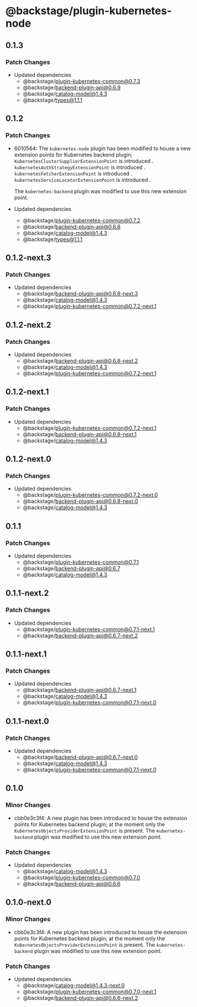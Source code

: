 # @backstage/plugin-kubernetes-node

## 0.1.3

### Patch Changes

- Updated dependencies
  - @backstage/plugin-kubernetes-common@0.7.3
  - @backstage/backend-plugin-api@0.6.9
  - @backstage/catalog-model@1.4.3
  - @backstage/types@1.1.1

## 0.1.2

### Patch Changes

- 6010564: The `kubernetes-node` plugin has been modified to house a new extension points for Kubernetes backend plugin;
  `KubernetesClusterSupplierExtensionPoint` is introduced .
  `kubernetesAuthStrategyExtensionPoint` is introduced .
  `kubernetesFetcherExtensionPoint` is introduced .
  `kubernetesServiceLocatorExtensionPoint` is introduced .

  The `kubernetes-backend` plugin was modified to use this new extension point.

- Updated dependencies
  - @backstage/plugin-kubernetes-common@0.7.2
  - @backstage/backend-plugin-api@0.6.8
  - @backstage/catalog-model@1.4.3
  - @backstage/types@1.1.1

## 0.1.2-next.3

### Patch Changes

- Updated dependencies
  - @backstage/backend-plugin-api@0.6.8-next.3
  - @backstage/catalog-model@1.4.3
  - @backstage/plugin-kubernetes-common@0.7.2-next.1

## 0.1.2-next.2

### Patch Changes

- Updated dependencies
  - @backstage/backend-plugin-api@0.6.8-next.2
  - @backstage/catalog-model@1.4.3
  - @backstage/plugin-kubernetes-common@0.7.2-next.1

## 0.1.2-next.1

### Patch Changes

- Updated dependencies
  - @backstage/plugin-kubernetes-common@0.7.2-next.1
  - @backstage/backend-plugin-api@0.6.8-next.1
  - @backstage/catalog-model@1.4.3

## 0.1.2-next.0

### Patch Changes

- Updated dependencies
  - @backstage/plugin-kubernetes-common@0.7.2-next.0
  - @backstage/backend-plugin-api@0.6.8-next.0
  - @backstage/catalog-model@1.4.3

## 0.1.1

### Patch Changes

- Updated dependencies
  - @backstage/plugin-kubernetes-common@0.7.1
  - @backstage/backend-plugin-api@0.6.7
  - @backstage/catalog-model@1.4.3

## 0.1.1-next.2

### Patch Changes

- Updated dependencies
  - @backstage/plugin-kubernetes-common@0.7.1-next.1
  - @backstage/backend-plugin-api@0.6.7-next.2

## 0.1.1-next.1

### Patch Changes

- Updated dependencies
  - @backstage/backend-plugin-api@0.6.7-next.1
  - @backstage/catalog-model@1.4.3
  - @backstage/plugin-kubernetes-common@0.7.1-next.0

## 0.1.1-next.0

### Patch Changes

- Updated dependencies
  - @backstage/backend-plugin-api@0.6.7-next.0
  - @backstage/catalog-model@1.4.3
  - @backstage/plugin-kubernetes-common@0.7.1-next.0

## 0.1.0

### Minor Changes

- cbb0e3c3f4: A new plugin has been introduced to house the extension points for Kubernetes backend plugin; at the moment only the `KubernetesObjectsProviderExtensionPoint` is present. The `kubernetes-backend` plugin was modified to use this new extension point.

### Patch Changes

- Updated dependencies
  - @backstage/catalog-model@1.4.3
  - @backstage/plugin-kubernetes-common@0.7.0
  - @backstage/backend-plugin-api@0.6.6

## 0.1.0-next.0

### Minor Changes

- cbb0e3c3f4: A new plugin has been introduced to house the extension points for Kubernetes backend plugin; at the moment only the `KubernetesObjectsProviderExtensionPoint` is present. The `kubernetes-backend` plugin was modified to use this new extension point.

### Patch Changes

- Updated dependencies
  - @backstage/catalog-model@1.4.3-next.0
  - @backstage/plugin-kubernetes-common@0.7.0-next.1
  - @backstage/backend-plugin-api@0.6.6-next.2
